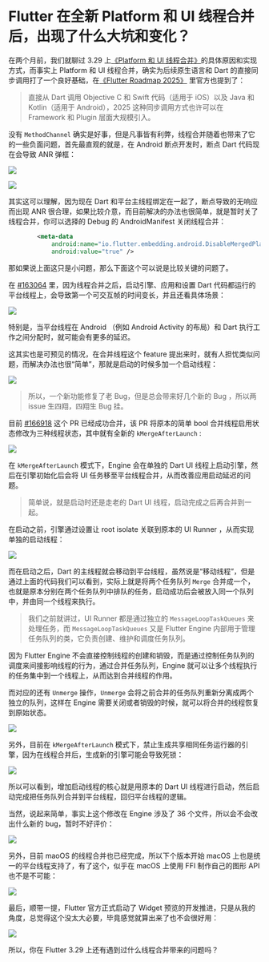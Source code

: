 # Flutter 在全新 Platform 和 UI 线程合并后，出现了什么大坑和变化？

在两个月前，我们就聊过 3.29 上[《Platform 和 UI 线程合并》](https://juejin.cn/post/7474503566154219560)的具体原因和实现方式，而事实上 Platform 和 UI 线程合并，确实为后续原生语言和 Dart 的直接同步调用打了一个良好基础，在[《Flutter Roadmap 2025》](https://juejin.cn/post/7488582788673945634) 里官方也提到了：

> 直接从 Dart 调用 Objective C 和 Swift 代码（适用于 iOS）以及 Java 和 Kotlin（适用于 Android），2025 这种同步调用方式也许可以在 Framework 和 Plugin 层面大规模引入。

没有 `MethodChannel` 确实是好事，但是凡事皆有利弊，线程合并随着也带来了它的一些负面问题，首先最直观的就是，在 Android 断点开发时，断点 Dart 代码现在会导致 ANR 弹框：

![](https://img.cdn.guoshuyu.cn/image-20250418160115679.png)

![](https://img.cdn.guoshuyu.cn/image-20250418160221190.png)

其实这可以理解，因为现在 Dart 和平台主线程绑定在一起了，断点导致的无响应而出现 ANR 很合理，如果比较介意，而目前解决的办法也很简单，就是暂时关了线程合并，你可以选择的 Debug 的 AndroidManifest 关闭线程合并：

```xml
        <meta-data
            android:name="io.flutter.embedding.android.DisableMergedPlatformUIThread"
            android:value="true" />
```

那如果说上面这只是小问题，那么下面这个可以说是比较关键的问题了。

在 [#163064](https://github.com/flutter/flutter/issues/163064) 里，因为线程合并之后，启动引擎、应用和设置 Dart 代码都运行的平台线程上，会导致第一个可交互帧的时间变长，并且还看具体场景：

![](https://img.cdn.guoshuyu.cn/image-20250418160526242.png)

特别是，当平台线程在 Android （例如 Android Activity 的布局）和 Dart 执行工作之间分配时，就可能会有更多的延迟。

这其实也是可预见的情况，在合并线程这个 feature 提出来时，就有人担忧类似问题，而解决办法也很“简单”，那就是启动的时候多加一个启动线程：

![](https://img.cdn.guoshuyu.cn/image-20250418160913845.png)

> 所以，一个新功能修复了老 Bug，但是总会带来好几个新的 Bug ，所以两 issue 生四翔，四翔生 Bug 挂。

目前 [#166918](https://github.com/flutter/flutter/pull/166918) 这个 PR 已经成功合并，该 PR 将原本的简单 bool 合并线程启用状态修改为三种线程状态，其中就有全新的 `kMergeAfterLaunch` :

![](https://img.cdn.guoshuyu.cn/image-20250418161125072.png)

在  `kMergeAfterLaunch` 模式下，Engine 会在单独的 Dart UI 线程上启动引擎，然后在引擎初始化后会将 UI 任务移至平台线程合并，从而改善应用启动延迟的问题。

> 简单说，就是启动时还是走老的 Dart UI 线程，启动完成之后再合并到一起。

在启动之前，引擎通过设置让 root isolate 关联到原本的 UI Runner ，从而实现单独的启动线程：

![](https://img.cdn.guoshuyu.cn/image-20250418163508039.png)

而在启动之后，Dart 的主线程就会移动到平台线程，虽然说是“移动线程”，但是通过上面的代码我们可以看到，实际上就是将两个任务队列 `Merge` 合并成一个，也就是原本分别在两个任务队列中排队的任务，启动成功后会被放入同一个队列中，并由同一个线程来执行。

> 我们之前就讲过，UI Runner 都是通过独立的 `MessageLoopTaskQueues`  来处理任务，而 `MessageLoopTaskQueues`  又是 Flutter Engine 内部用于管理任务队列的类，它负责创建、维护和调度任务队列。

因为 Flutter Engine 不会直接控制线程的创建和销毁，而是通过控制任务队列的调度来间接影响线程的行为，通过合并任务队列，Engine 就可以让多个线程执行的任务集中到一个线程上，从而达到合并线程的作用。

而对应的还有 `Unmerge`  操作，`Unmerge`  会将之前合并的任务队列重新分离成两个独立的队列，这样在 Engine 需要关闭或者销毁的时候，就可以将合并的线程恢复到原始状态。

![](https://img.cdn.guoshuyu.cn/image-20250418164106078.png)

另外，目前在 `kMergeAfterLaunch` 模式下，禁止生成共享相同任务运行器的引擎，因为在线程合并后，生成新的引擎可能会导致死锁：

![](https://img.cdn.guoshuyu.cn/image-20250418164136666.png)

所以可以看到，增加启动线程的核心就是用原本的 Dart UI 线程进行启动，然后启动完成把任务队列合并到平台线程，回归平台线程的逻辑。

当然，说起来简单，事实上这个修改在 Engine 涉及了 36 个文件，所以会不会改出什么新的 bug，暂时不好评价：

![](https://img.cdn.guoshuyu.cn/image-20250418164334652.png)

另外，目前 maoOS 的线程合并也已经完成，所以下个版本开始 macOS 上也是统一的平台线程支持了，有了这个，似乎在 macOS 上使用 FFI 制作自己的图形 API 也不是不可能：

![](https://img.cdn.guoshuyu.cn/image-20250418164639976.png)

最后，顺带一提，Flutter 官方正式启动了 Widget 预览的开发推进，只是从我的角度，总觉得这个没太大必要，毕竟感觉就算出来了也不会很好用：

![](https://img.cdn.guoshuyu.cn/image-20250418164910673.png)

所以，你在 Flutter 3.29 上还有遇到过什么线程合并带来的问题吗？